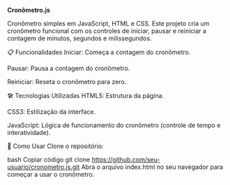 **Cronômetro.js**
 
Cronômetro simples em JavaScript, HTML e CSS.
Este projeto cria um cronômetro funcional com os controles de iniciar, pausar e reiniciar a contagem de minutos, segundos e milissegundos.

📋 Funcionalidades
Iniciar: Começa a contagem do cronômetro.

Pausar: Pausa a contagem do cronômetro.

Reiniciar: Reseta o cronômetro para zero.

🛠 Tecnologias Utilizadas
HTML5: Estrutura da página.

CSS3: Estilização da interface.

JavaScript: Lógica de funcionamento do cronômetro (controle de tempo e interatividade).

🚀 Como Usar
Clone o repositório:

bash
Copiar código
git clone https://github.com/seu-usuario/cronometro.js.git
Abra o arquivo index.html no seu navegador para começar a usar o cronômetro.
